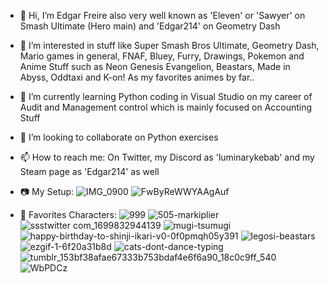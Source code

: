 - 👋 Hi, I’m Edgar Freire also very well known as 'Eleven' or 'Sawyer' on Smash Ultimate (Hero main) and 'Edgar214' on Geometry Dash
- 👀 I’m interested in stuff like Super Smash Bros Ultimate, Geometry Dash, Mario games in general, FNAF, Bluey, Furry, Drawings, Pokemon and Anime Stuff
such as Neon Genesis Evangelion, Beastars, Made in Abyss, Oddtaxi and K-on! As my favorites animes by far..
- 🌱 I’m currently learning Python coding in Visual Studio on my career of Audit and Management control which is mainly focused on Accounting Stuff
- 💞️ I’m looking to collaborate on Python exercises
- 📫 How to reach me: On Twitter, my Discord as 'luminarykebab' and my Steam page as 'Edgar214' as well
- 📷 My Setup:
![IMG_0900](https://github.com/Bronwyn214/Bronwyn214/assets/150549434/1c920568-5cd6-40d3-a4d5-986674d5d511)
![FwByReWWYAAgAuf](https://github.com/Bronwyn214/Bronwyn214/assets/150549434/9604646c-8a12-4219-8239-5c00818df925)

- 🐻 Favorites Characters:
![999](https://github.com/Bronwyn214/Bronwyn214/assets/150549434/c69ad262-03bc-482c-964f-d0bbbae8b382)
![505-markiplier](https://github.com/Bronwyn214/Bronwyn214/assets/150549434/703e35b3-0226-4934-b85a-841dcd2bab41)
![ssstwitter com_1699832944139](https://github.com/Bronwyn214/Bronwyn214/assets/150549434/6c00feba-83f7-4f3d-b699-5af4d105c759)
![mugi-tsumugi](https://github.com/Bronwyn214/Bronwyn214/assets/150549434/a0ab5ac1-6687-44d0-b197-6ebd6a315fbf)
![happy-birthday-to-shinji-ikari-v0-0f0pmqh05y391](https://github.com/Bronwyn214/Bronwyn214/assets/150549434/6bcfda17-e2ff-4e67-ae6c-3173894bd7ae)
![legosi-beastars](https://github.com/Bronwyn214/Bronwyn214/assets/150549434/26bb93a3-015d-4dda-8713-975e268a064b)
![ezgif-1-6f20a31b8d](https://github.com/Bronwyn214/Bronwyn214/assets/150549434/cec79e19-c0fb-4f30-a0b7-8f9aee4a0439)
![cats-dont-dance-typing](https://github.com/Bronwyn214/Bronwyn214/assets/150549434/91334da7-5d33-4a95-8bfa-9209e4c25eaf)
![tumblr_153bf38afae67333b753bdaf4e6f6a90_18c0c9ff_540](https://github.com/Bronwyn214/Bronwyn214/assets/150549434/092a7bff-d1dd-4d60-842a-ca42ec359c71)
![WbPDCz](https://github.com/Bronwyn214/Bronwyn214/assets/150549434/d552e113-1efc-41f8-8683-a41ce6433bae)
